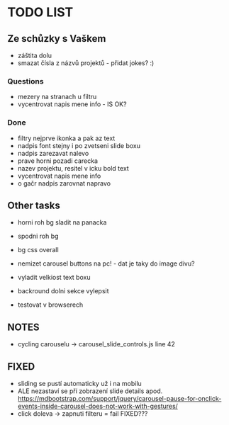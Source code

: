 # TODO LIST

## Ze schůzky s Vaškem

- záštita dolu
- smazat čísla z názvů projektů - přidat jokes? :)

### Questions

- mezery na stranach u filtru
- vycentrovat napis mene info - IS OK?

### Done

- filtry nejprve ikonka a pak az text
- nadpis font stejny i po zvetseni slide boxu
- nadpis zarezavat nalevo
- prave horni pozadi carecka
- nazev projektu, resitel v icku bold text
- vycentrovat napis mene info
- o gačr nadpis zarovnat napravo

## Other tasks

- horni roh bg sladit na panacka
- spodni roh bg
- bg css overall
- nemizet carousel buttons na pc! - dat je taky do image divu?

- vyladit velkiost text boxu
- backround dolni sekce vylepsit

- testovat v browserech

## NOTES

- cycling carouselu -> carousel_slide_controls.js line 42

## FIXED

- sliding se pustí automaticky už i na mobilu
- ALE nezastaví se pří zobrazení slide details apod.
<https://mdbootstrap.com/support/jquery/carousel-pause-for-onclick-events-inside-carousel-does-not-work-with-gestures/>
- click doleva -> zapnuti filteru = fail FIXED???
